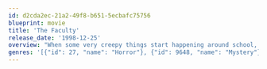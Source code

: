 ```yaml
---
id: d2cda2ec-21a2-49f8-b651-5ecbafc75756
blueprint: movie
title: 'The Faculty'
release_date: '1998-12-25'
overview: "When some very creepy things start happening around school, the kids at Herrington High make a chilling discovery that confirms their worst suspicions: their teachers really are from another planet! As mind-controlling parasites rapidly begin spreading from the faculty to the students' bodies, it's ultimately up to the few who are left – an unlikely collection of loners, leaders, nerds and jocks – to save the world from alien domination."
genres: '[{"id": 27, "name": "Horror"}, {"id": 9648, "name": "Mystery"}, {"id": 878, "name": "Science Fiction"}]'
---
```

